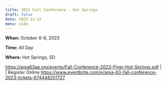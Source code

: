 ```yaml
---
title: 2023 Fall Conference - Hot Springs
draft: false
date: 2022-11-12
menu: side
---
```


**When:** October 6-8, 2023
<!--more-->

**Time:** All Day

**Where:** Hot Springs, SD


https://area63aa.org/events/Fall-Conference-2023-Flyer-Hot-Springs.pdf
|
|
Register Online  https://www.eventbrite.com/e/area-63-fall-conference-2023-tickets-674448201727



